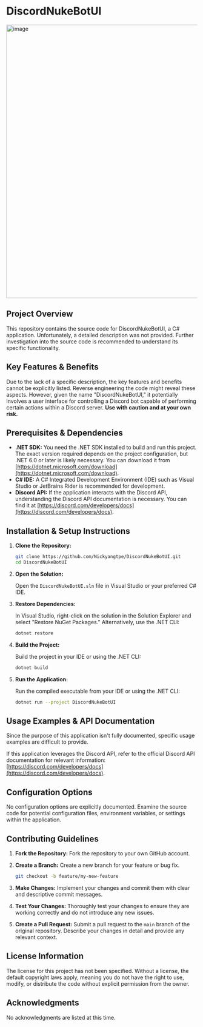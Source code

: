 # DiscordNukeBotUI
<img width="1414" height="721" alt="image" src="https://github.com/user-attachments/assets/9441b1c0-7ca2-4e02-a49a-5b9a5a00f995" />

## Project Overview

This repository contains the source code for DiscordNukeBotUI, a C# application.  Unfortunately, a detailed description was not provided. Further investigation into the source code is recommended to understand its specific functionality.

## Key Features & Benefits

Due to the lack of a specific description, the key features and benefits cannot be explicitly listed. Reverse engineering the code might reveal these aspects. However, given the name "DiscordNukeBotUI," it potentially involves a user interface for controlling a Discord bot capable of performing certain actions within a Discord server. **Use with caution and at your own risk.**

## Prerequisites & Dependencies

*   **.NET SDK:** You need the .NET SDK installed to build and run this project.  The exact version required depends on the project configuration, but .NET 6.0 or later is likely necessary. You can download it from [https://dotnet.microsoft.com/download](https://dotnet.microsoft.com/download).
*   **C# IDE:** A C# Integrated Development Environment (IDE) such as Visual Studio or JetBrains Rider is recommended for development.
*   **Discord API:**  If the application interacts with the Discord API, understanding the Discord API documentation is necessary. You can find it at [https://discord.com/developers/docs](https://discord.com/developers/docs).

## Installation & Setup Instructions

1.  **Clone the Repository:**

    ```bash
    git clone https://github.com/Nickyangtpe/DiscordNukeBotUI.git
    cd DiscordNukeBotUI
    ```

2.  **Open the Solution:**

    Open the `DiscordNukeBotUI.sln` file in Visual Studio or your preferred C# IDE.

3.  **Restore Dependencies:**

    In Visual Studio, right-click on the solution in the Solution Explorer and select "Restore NuGet Packages."  Alternatively, use the .NET CLI:

    ```bash
    dotnet restore
    ```

4.  **Build the Project:**

    Build the project in your IDE or using the .NET CLI:

    ```bash
    dotnet build
    ```

5.  **Run the Application:**

    Run the compiled executable from your IDE or using the .NET CLI:

    ```bash
    dotnet run --project DiscordNukeBotUI
    ```

## Usage Examples & API Documentation

Since the purpose of this application isn't fully documented, specific usage examples are difficult to provide.

If this application leverages the Discord API, refer to the official Discord API documentation for relevant information:  [https://discord.com/developers/docs](https://discord.com/developers/docs).

## Configuration Options

No configuration options are explicitly documented. Examine the source code for potential configuration files, environment variables, or settings within the application.

## Contributing Guidelines

1.  **Fork the Repository:**  Fork the repository to your own GitHub account.

2.  **Create a Branch:** Create a new branch for your feature or bug fix.

    ```bash
    git checkout -b feature/my-new-feature
    ```

3.  **Make Changes:**  Implement your changes and commit them with clear and descriptive commit messages.

4.  **Test Your Changes:**  Thoroughly test your changes to ensure they are working correctly and do not introduce any new issues.

5.  **Create a Pull Request:**  Submit a pull request to the `main` branch of the original repository.  Describe your changes in detail and provide any relevant context.

## License Information

The license for this project has not been specified.  Without a license, the default copyright laws apply, meaning you do not have the right to use, modify, or distribute the code without explicit permission from the owner.

## Acknowledgments

No acknowledgments are listed at this time.
